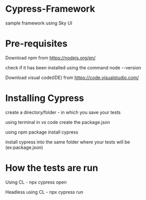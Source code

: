 # Cypress-Framework
sample framework using Sky UI

# Pre-requisites

Download npm from https://nodejs.org/en/

check if it has been installed using the command node --version

Download visual code(IDE) from https://code.visualstudio.com/

# Installing Cypress

create a directory/folder - in which you save your tests

using terminal in vs code create the package.json

using npm package install cypress

install cypress into the same folder where your tests will be (ex:package.json) 

# How the tests are run 

Using CL - npx cypress open

Headless using CL - npx cypress run
